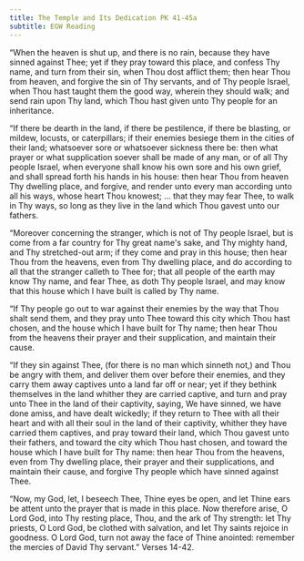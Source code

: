 ```yaml
---
title: The Temple and Its Dedication PK 41-45a
subtitle: EGW Reading
---
```


“When the heaven is shut up, and there is no rain, because they have sinned against Thee; yet if they pray toward this place, and confess Thy name, and turn from their sin, when Thou dost afflict them; then hear Thou from heaven, and forgive the sin of Thy servants, and of Thy people Israel, when Thou hast taught them the good way, wherein they should walk; and send rain upon Thy land, which Thou hast given unto Thy people for an inheritance.

“If there be dearth in the land, if there be pestilence, if there be blasting, or mildew, locusts, or caterpillars; if their enemies besiege them in the cities of their land; whatsoever sore or whatsoever sickness there be: then what prayer or what supplication soever shall be made of any man, or of all Thy people Israel, when everyone shall know his own sore and his own grief, and shall spread forth his hands in his house: then hear Thou from heaven Thy dwelling place, and forgive, and render unto every man according unto all his ways, whose heart Thou knowest; ... that they may fear Thee, to walk in Thy ways, so long as they live in the land which Thou gavest unto our fathers.

“Moreover concerning the stranger, which is not of Thy people Israel, but is come from a far country for Thy great name's sake, and Thy mighty hand, and Thy stretched-out arm; if they come and pray in this house; then hear Thou from the heavens, even from Thy dwelling place, and do according to all that the stranger calleth to Thee for; that all people of the earth may know Thy name, and fear Thee, as doth Thy people Israel, and may know that this house which I have built is called by Thy name.

“If Thy people go out to war against their enemies by the way that Thou shalt send them, and they pray unto Thee toward this city which Thou hast chosen, and the house which I have built for Thy name; then hear Thou from the heavens their prayer and their supplication, and maintain their cause.

“If they sin against Thee, (for there is no man which sinneth not,) and Thou be angry with them, and deliver them over before their enemies, and they carry them away captives unto a land far off or near; yet if they bethink themselves in the land whither they are carried captive, and turn and pray unto Thee in the land of their captivity, saying, We have sinned, we have done amiss, and have dealt wickedly; if they return to Thee with all their heart and with all their soul in the land of their captivity, whither they have carried them captives, and pray toward their land, which Thou gavest unto their fathers, and toward the city which Thou hast chosen, and toward the house which I have built for Thy name: then hear Thou from the heavens, even from Thy dwelling place, their prayer and their supplications, and maintain their cause, and forgive Thy people which have sinned against Thee.

“Now, my God, let, I beseech Thee, Thine eyes be open, and let Thine ears be attent unto the prayer that is made in this place. Now therefore arise, O Lord God, into Thy resting place, Thou, and the ark of Thy strength: let Thy priests, O Lord God, be clothed with salvation, and let Thy saints rejoice in goodness. O Lord God, turn not away the face of Thine anointed: remember the mercies of David Thy servant.” Verses 14-42.